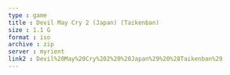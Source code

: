 ```yaml
---
type : game
title : Devil May Cry 2 (Japan) (Taikenban)
size : 1.1 G
format : iso
archive : zip
server : myrient
link2 : Devil%20May%20Cry%202%20%28Japan%29%20%28Taikenban%29
---
```


